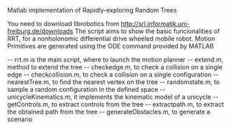 Matlab implementation of Rapidly-exploring Random Trees

You need to download librobotics from http://srl.informatik.uni-freiburg.de/downloads
The script aims to show the basic funcionalities of RRT, for a nonholonomic differential drive wheeled mobile robot.
Motion Primitives are generated using the ODE command provided by MATLAB

-- rrt.m is the main script, where to launch the motion planner
-- extend.m, method to extend the tree
-- checkedge.m, to check a collision on a single edge
-- checkcollision.m, to check a collision on a single configuration
-- nearestTree.m, to find the nearest vertex on the tree
-- randomstate.m, to sample a random configuration in the defined space
-- unicycleKinematics.m, it implements the kinematic model of a unicycle
-- getControls.m, to extract controls from the tree
-- extractpath.m, to extract the obtained path from the tree
-- generateObstacles.m, to generate a scenario


    
    
